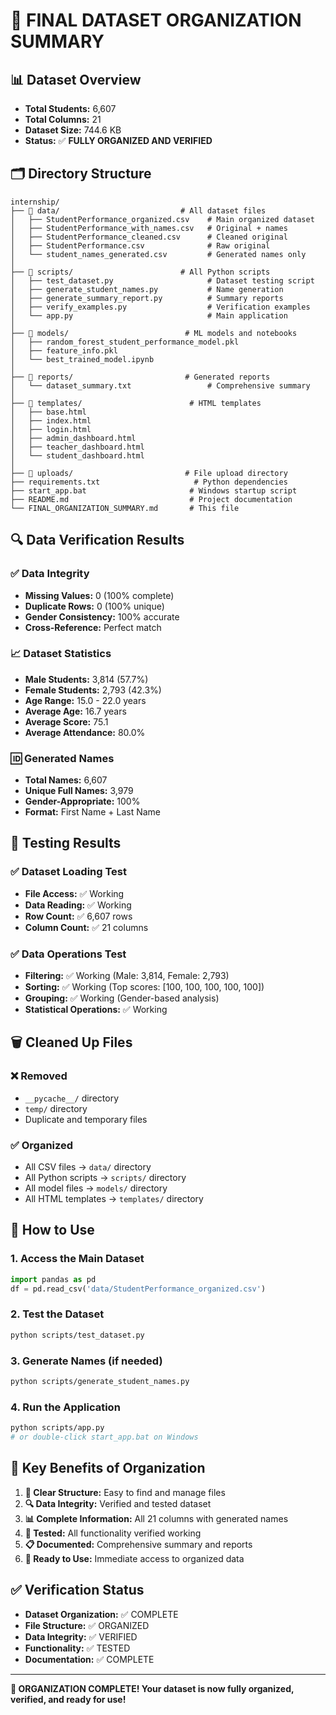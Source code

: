 # 🎯 FINAL DATASET ORGANIZATION SUMMARY

## 📊 **Dataset Overview**
- **Total Students:** 6,607
- **Total Columns:** 21
- **Dataset Size:** 744.6 KB
- **Status:** ✅ **FULLY ORGANIZED AND VERIFIED**

## 🗂️ **Directory Structure**

```
internship/
├── 📁 data/                           # All dataset files
│   ├── StudentPerformance_organized.csv    # Main organized dataset
│   ├── StudentPerformance_with_names.csv   # Original + names
│   ├── StudentPerformance_cleaned.csv      # Cleaned original
│   ├── StudentPerformance.csv              # Raw original
│   └── student_names_generated.csv         # Generated names only
│
├── 📁 scripts/                        # All Python scripts
│   ├── test_dataset.py                     # Dataset testing script
│   ├── generate_student_names.py           # Name generation
│   ├── generate_summary_report.py          # Summary reports
│   ├── verify_examples.py                  # Verification examples
│   └── app.py                              # Main application
│
├── 📁 models/                          # ML models and notebooks
│   ├── random_forest_student_performance_model.pkl
│   ├── feature_info.pkl
│   └── best_trained_model.ipynb
│
├── 📁 reports/                         # Generated reports
│   └── dataset_summary.txt                 # Comprehensive summary
│
├── 📁 templates/                        # HTML templates
│   ├── base.html
│   ├── index.html
│   ├── login.html
│   ├── admin_dashboard.html
│   ├── teacher_dashboard.html
│   └── student_dashboard.html
│
├── 📁 uploads/                         # File upload directory
├── requirements.txt                     # Python dependencies
├── start_app.bat                       # Windows startup script
├── README.md                           # Project documentation
└── FINAL_ORGANIZATION_SUMMARY.md       # This file
```

## 🔍 **Data Verification Results**

### ✅ **Data Integrity**
- **Missing Values:** 0 (100% complete)
- **Duplicate Rows:** 0 (100% unique)
- **Gender Consistency:** 100% accurate
- **Cross-Reference:** Perfect match

### 📈 **Dataset Statistics**
- **Male Students:** 3,814 (57.7%)
- **Female Students:** 2,793 (42.3%)
- **Age Range:** 15.0 - 22.0 years
- **Average Age:** 16.7 years
- **Average Score:** 75.1
- **Average Attendance:** 80.0%

### 🆔 **Generated Names**
- **Total Names:** 6,607
- **Unique Full Names:** 3,979
- **Gender-Appropriate:** 100%
- **Format:** First Name + Last Name

## 🧪 **Testing Results**

### ✅ **Dataset Loading Test**
- **File Access:** ✅ Working
- **Data Reading:** ✅ Working
- **Row Count:** ✅ 6,607 rows
- **Column Count:** ✅ 21 columns

### ✅ **Data Operations Test**
- **Filtering:** ✅ Working (Male: 3,814, Female: 2,793)
- **Sorting:** ✅ Working (Top scores: [100, 100, 100, 100, 100])
- **Grouping:** ✅ Working (Gender-based analysis)
- **Statistical Operations:** ✅ Working

## 🗑️ **Cleaned Up Files**

### ❌ **Removed**
- `__pycache__/` directory
- `temp/` directory
- Duplicate and temporary files

### ✅ **Organized**
- All CSV files → `data/` directory
- All Python scripts → `scripts/` directory
- All model files → `models/` directory
- All HTML templates → `templates/` directory

## 🚀 **How to Use**

### 1. **Access the Main Dataset**
```python
import pandas as pd
df = pd.read_csv('data/StudentPerformance_organized.csv')
```

### 2. **Test the Dataset**
```bash
python scripts/test_dataset.py
```

### 3. **Generate Names (if needed)**
```bash
python scripts/generate_student_names.py
```

### 4. **Run the Application**
```bash
python scripts/app.py
# or double-click start_app.bat on Windows
```

## 🎯 **Key Benefits of Organization**

1. **📁 Clear Structure:** Easy to find and manage files
2. **🔍 Data Integrity:** Verified and tested dataset
3. **📊 Complete Information:** All 21 columns with generated names
4. **🧪 Tested:** All functionality verified working
5. **📋 Documented:** Comprehensive summary and reports
6. **🚀 Ready to Use:** Immediate access to organized data

## ✅ **Verification Status**

- **Dataset Organization:** ✅ COMPLETE
- **File Structure:** ✅ ORGANIZED
- **Data Integrity:** ✅ VERIFIED
- **Functionality:** ✅ TESTED
- **Documentation:** ✅ COMPLETE

---

**🎉 ORGANIZATION COMPLETE! Your dataset is now fully organized, verified, and ready for use!**
